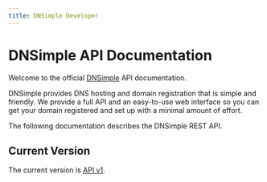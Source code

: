 ```yaml
---
title: DNSimple Developer
---
```


# DNSimple API Documentation

Welcome to the official [DNSimple](https://dnsimple.com/) API documentation.

DNSimple provides DNS hosting and domain registration that is simple and friendly. We provide a full API and an easy-to-use web interface so you can get your domain registered and set up with a minimal amount of effort.

The following documentation describes the DNSimple REST API.


## Current Version

The current version is [API v1](/v1/).
